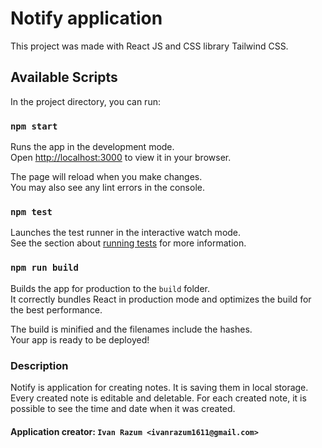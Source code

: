 # Notify application

This project was made with React JS and CSS library Tailwind CSS.

## Available Scripts

In the project directory, you can run:

### `npm start`

Runs the app in the development mode.\
Open [http://localhost:3000](http://localhost:3000) to view it in your browser.

The page will reload when you make changes.\
You may also see any lint errors in the console.

### `npm test`

Launches the test runner in the interactive watch mode.\
See the section about [running tests](https://facebook.github.io/create-react-app/docs/running-tests) for more information.

### `npm run build`

Builds the app for production to the `build` folder.\
It correctly bundles React in production mode and optimizes the build for the best performance.

The build is minified and the filenames include the hashes.\
Your app is ready to be deployed!

### Description

Notify is application for creating notes. It is saving them in local storage. Every created note is editable and deletable. For each created note, it is possible to see the time and date when it was created.

#### Application creator: `Ivan Razum <ivanrazum1611@gmail.com>`
